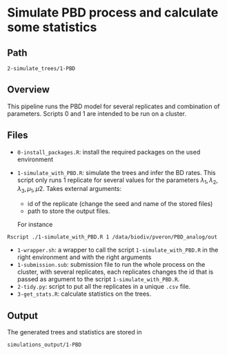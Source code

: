 # Simulate PBD process and calculate some statistics
## Path 
```
2-simulate_trees/1-PBD
```

## Overview
This pipeline runs the PBD model for several replicates and combination of parameters. Scripts 0 and 1 are intended to be run on a cluster. 

## Files
* `0-install_packages.R`: install the required packages on the used environment
* `1-simulate_with_PBD.R`: simulate the trees and infer the BD rates. This script only runs 1 replicate for several values for the parameters $\lambda_1, \lambda_2, \lambda_3, \mu_1, \mu2$. Takes external arguments:
    * id of the replicate (change the seed and name of the stored files)
    * path to store the output files. 
    
    For instance 
```
Rscript ./1-simulate_with_PBD.R 1 /data/biodiv/pveron/PBD_analog/out
```
* `1-wrapper.sh`: a wrapper to call the script `1-simulate_with_PBD.R` in the right environment and with the right arguments
* `1-submission.sub`: submission file to run the whole process on the cluster, with several replicates, each replicates changes the id that is passed as argument to the script `1-simulate_with_PBD.R`.
* `2-tidy.py`: script to put all the replicates in a unique `.csv` file. 
* `3-get_stats.R`: calculate statistics on the trees. 

## Output 
The generated trees and statistics are stored in 
```
simulations_output/1-PBD
```
